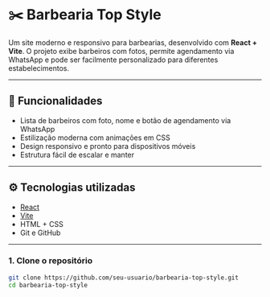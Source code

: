 # ✂️ Barbearia Top Style

Um site moderno e responsivo para barbearias, desenvolvido com **React + Vite**. O projeto exibe barbeiros com fotos, permite agendamento via WhatsApp e pode ser facilmente personalizado para diferentes estabelecimentos.


---

## 🚀 Funcionalidades

- Lista de barbeiros com foto, nome e botão de agendamento via WhatsApp
- Estilização moderna com animações em CSS
- Design responsivo e pronto para dispositivos móveis
- Estrutura fácil de escalar e manter

---

## ⚙️ Tecnologias utilizadas

- [React](https://reactjs.org/)
- [Vite](https://vitejs.dev/)
- HTML + CSS
- Git e GitHub

---


### 1. Clone o repositório

```bash
git clone https://github.com/seu-usuario/barbearia-top-style.git
cd barbearia-top-style

